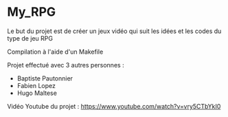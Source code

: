 # My_RPG

Le but du projet est de créer un jeux vidéo qui suit les idées et les codes du type de jeu RPG

Compilation à l'aide d'un Makefile

Projet effectué avec 3 autres personnes :

- Baptiste Pautonnier
- Fabien Lopez
- Hugo Maltese

Vidéo Youtube du projet : https://www.youtube.com/watch?v=vry5CTbYkI0
